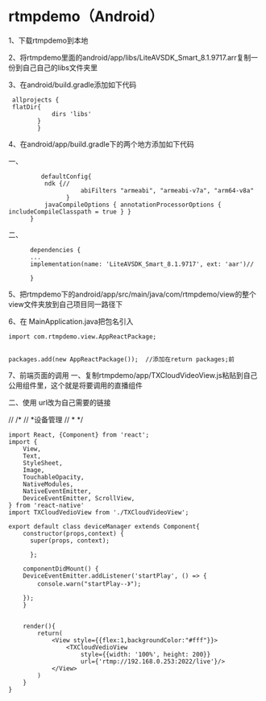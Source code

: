 # rtmpdemo（Android）

1、下载rtmpdemo到本地

2、将rtmpdemo里面的android/app/libs/LiteAVSDK_Smart_8.1.9717.arr复制一份到自己自己的libs文件夹里

3、在android/build.gradle添加如下代码

```
 allprojects {
 flatDir{
            dirs 'libs'
        }
        }
```        


4、在android/app/build.gradle下的两个地方添加如下代码

一、 
```
         defaultConfig{
          ndk {//
                    abiFilters "armeabi", "armeabi-v7a", "arm64-v8a"
                }
          javaCompileOptions { annotationProcessorOptions { includeCompileClasspath = true } }
      }
```      
二、  

```
      dependencies {
      ...
      implementation(name: 'LiteAVSDK_Smart_8.1.9717', ext: 'aar')//

      }
```      
      
      
5、把rtmpdemo下的android/app/src/main/java/com/rtmpdemo/view的整个view文件夹放到自己项目同一路径下
      
      
      
      
      
      
6、在 MainApplication.java把包名引入

```
import com.rtmpdemo.view.AppReactPackage;  


packages.add(new AppReactPackage());  //添加在return packages;前
```







7、前端页面的调用
一、复制rtmpdemo/app/TXCloudVideoView.js粘贴到自己公用组件里，这个就是将要调用的直播组件



二、使用 url改为自己需要的链接


// /*
// *设备管理
// * */

```
import React, {Component} from 'react';
import {
    View,
    Text,
    StyleSheet,
    Image,
    TouchableOpacity,
    NativeModules,
    NativeEventEmitter,
    DeviceEventEmitter, ScrollView,
} from 'react-native'
import TXCloudVedioView from './TXCloudVideoView';

export default class deviceManager extends Component{
    constructor(props,context) {
      super(props, context);

      };

    componentDidMount() {
    DeviceEventEmitter.addListener('startPlay', () => {
        console.warn("startPlay--》");

    });
    }


    render(){
        return(
            <View style={{flex:1,backgroundColor:"#fff"}}>
                <TXCloudVedioView
                    style={{width: '100%', height: 200}}
                    url={'rtmp://192.168.0.253:2022/live'}/>    
            </View>
        )
    }
}
```













